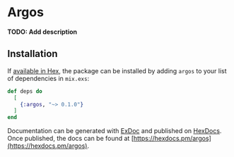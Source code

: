 # Argos

**TODO: Add description**

## Installation

If [available in Hex](https://hex.pm/docs/publish), the package can be installed
by adding `argos` to your list of dependencies in `mix.exs`:

```elixir
def deps do
  [
    {:argos, "~> 0.1.0"}
  ]
end
```

Documentation can be generated with [ExDoc](https://github.com/elixir-lang/ex_doc)
and published on [HexDocs](https://hexdocs.pm). Once published, the docs can
be found at [https://hexdocs.pm/argos](https://hexdocs.pm/argos).

